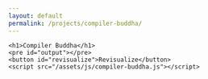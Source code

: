 ```yaml
---
layout: default
permalink: /projects/compiler-buddha/
---
```


    <h1>Compiler Buddha</h1>
    <pre id="output"></pre>
    <button id="revisualize">Revisualize</button>
    <script src="/assets/js/compiler-buddha.js"></script>

